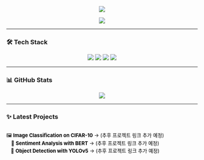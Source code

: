 <p align="center">
  <img src="https://readme-typing-svg.demolab.com/?lines=Taegi&center=true&width=300&color=000000&font=Courier&size=50">
</p>

<p align="center">
  <img src="https://readme-typing-svg.demolab.com/?lines=Currently+enrolled+student+at+AI+Transformation+AX+Academy;Working+on+ML+projects;Looking+forward+to+Web3+development&center=true&width=800&color=000000&font=Courier&size=20">
</p>


---


### 🛠️ Tech Stack

<p align="center">
  <img src="https://img.shields.io/badge/Python-000000?style=for-the-badge&logo=python&logoColor=white" />
  <img src="https://img.shields.io/badge/TensorFlow-000000?style=for-the-badge&logo=tensorflow&logoColor=white" />
  <img src="https://img.shields.io/badge/PyTorch-000000?style=for-the-badge&logo=pytorch&logoColor=white" />
  <img src="https://img.shields.io/badge/GitHub-000000?style=for-the-badge&logo=github&logoColor=white" />
</p>

---

### 📊 GitHub Stats

<p align="center">
  <img src="https://github-readme-stats.vercel.app/api?username=taegi-dev&show_icons=true&theme=tokyonight&bg_color=00000000&title_color=000000&text_color=000000&icon_color=000000" />
</p>

---

### ✨ Latest Projects

<p align="center">
  <div align="center" style="display: inline-block; text-align: center; font-size: 13px; line-height: 1.6; color:black;">

  🖼️ <b>Image Classification on CIFAR-10</b> → (추후 프로젝트 링크 추가 예정) <br>
  📝 <b>Sentiment Analysis with BERT</b> → (추후 프로젝트 링크 추가 예정) <br>
  🧠 <b>Object Detection with YOLOv5</b> → (추후 프로젝트 링크 추가 예정)

  </div>
</p>
